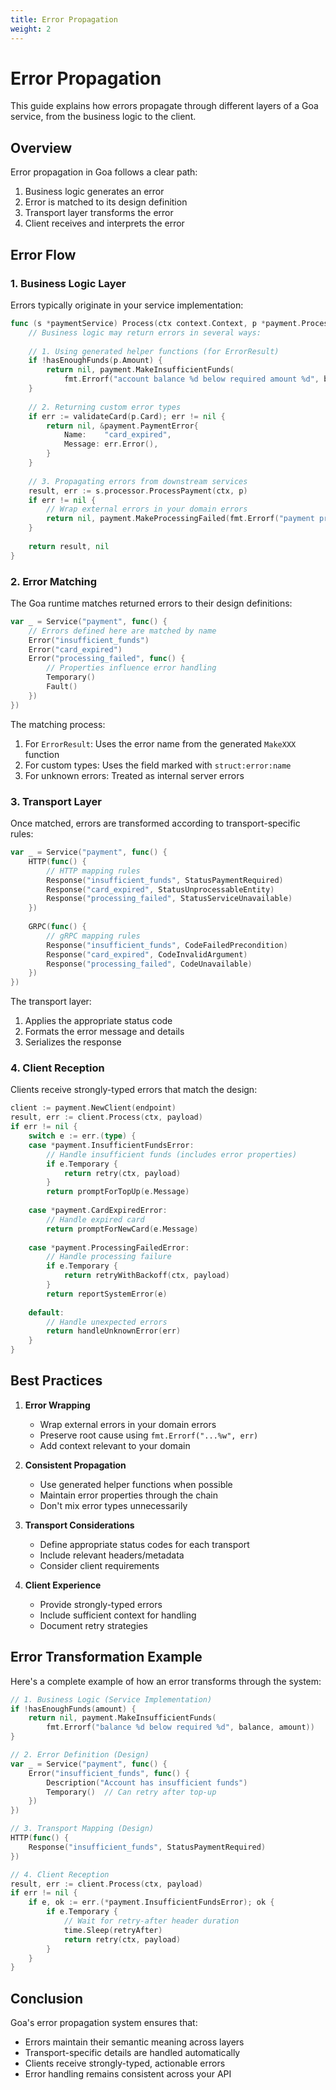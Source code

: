 ```yaml
---
title: Error Propagation
weight: 2
---
```


# Error Propagation

This guide explains how errors propagate through different layers of a Goa service, from the business
logic to the client.

## Overview

Error propagation in Goa follows a clear path:
1. Business logic generates an error
2. Error is matched to its design definition
3. Transport layer transforms the error
4. Client receives and interprets the error

## Error Flow

### 1. Business Logic Layer

Errors typically originate in your service implementation:

```go
func (s *paymentService) Process(ctx context.Context, p *payment.ProcessPayload) (*payment.ProcessResult, error) {
    // Business logic may return errors in several ways:
    
    // 1. Using generated helper functions (for ErrorResult)
    if !hasEnoughFunds(p.Amount) {
        return nil, payment.MakeInsufficientFunds(
            fmt.Errorf("account balance %d below required amount %d", balance, p.Amount))
    }
    
    // 2. Returning custom error types
    if err := validateCard(p.Card); err != nil {
        return nil, &payment.PaymentError{
            Name:    "card_expired",
            Message: err.Error(),
        }
    }
    
    // 3. Propagating errors from downstream services
    result, err := s.processor.ProcessPayment(ctx, p)
    if err != nil {
        // Wrap external errors in your domain errors
        return nil, payment.MakeProcessingFailed(fmt.Errorf("payment processor error: %w", err))
    }
    
    return result, nil
}
```

### 2. Error Matching

The Goa runtime matches returned errors to their design definitions:

```go
var _ = Service("payment", func() {
    // Errors defined here are matched by name
    Error("insufficient_funds")
    Error("card_expired")
    Error("processing_failed", func() {
        // Properties influence error handling
        Temporary()
        Fault()
    })
})
```

The matching process:
1. For `ErrorResult`: Uses the error name from the generated `MakeXXX` function
2. For custom types: Uses the field marked with `struct:error:name`
3. For unknown errors: Treated as internal server errors

### 3. Transport Layer

Once matched, errors are transformed according to transport-specific rules:

```go
var _ = Service("payment", func() {
    HTTP(func() {
        // HTTP mapping rules
        Response("insufficient_funds", StatusPaymentRequired)
        Response("card_expired", StatusUnprocessableEntity)
        Response("processing_failed", StatusServiceUnavailable)
    })
    
    GRPC(func() {
        // gRPC mapping rules
        Response("insufficient_funds", CodeFailedPrecondition)
        Response("card_expired", CodeInvalidArgument)
        Response("processing_failed", CodeUnavailable)
    })
})
```

The transport layer:
1. Applies the appropriate status code
2. Formats the error message and details
3. Serializes the response

### 4. Client Reception

Clients receive strongly-typed errors that match the design:

```go
client := payment.NewClient(endpoint)
result, err := client.Process(ctx, payload)
if err != nil {
    switch e := err.(type) {
    case *payment.InsufficientFundsError:
        // Handle insufficient funds (includes error properties)
        if e.Temporary {
            return retry(ctx, payload)
        }
        return promptForTopUp(e.Message)
        
    case *payment.CardExpiredError:
        // Handle expired card
        return promptForNewCard(e.Message)
        
    case *payment.ProcessingFailedError:
        // Handle processing failure
        if e.Temporary {
            return retryWithBackoff(ctx, payload)
        }
        return reportSystemError(e)
        
    default:
        // Handle unexpected errors
        return handleUnknownError(err)
    }
}
```

## Best Practices

1. **Error Wrapping**
   - Wrap external errors in your domain errors
   - Preserve root cause using `fmt.Errorf("...%w", err)`
   - Add context relevant to your domain

2. **Consistent Propagation**
   - Use generated helper functions when possible
   - Maintain error properties through the chain
   - Don't mix error types unnecessarily

3. **Transport Considerations**
   - Define appropriate status codes for each transport
   - Include relevant headers/metadata
   - Consider client requirements

4. **Client Experience**
   - Provide strongly-typed errors
   - Include sufficient context for handling
   - Document retry strategies

## Error Transformation Example

Here's a complete example of how an error transforms through the system:

```go
// 1. Business Logic (Service Implementation)
if !hasEnoughFunds(amount) {
    return nil, payment.MakeInsufficientFunds(
        fmt.Errorf("balance %d below required %d", balance, amount))
}

// 2. Error Definition (Design)
var _ = Service("payment", func() {
    Error("insufficient_funds", func() {
        Description("Account has insufficient funds")
        Temporary()  // Can retry after top-up
    })
})

// 3. Transport Mapping (Design)
HTTP(func() {
    Response("insufficient_funds", StatusPaymentRequired)
})

// 4. Client Reception
result, err := client.Process(ctx, payload)
if err != nil {
    if e, ok := err.(*payment.InsufficientFundsError); ok {
        if e.Temporary {
            // Wait for retry-after header duration
            time.Sleep(retryAfter)
            return retry(ctx, payload)
        }
    }
}
```

## Conclusion

Goa's error propagation system ensures that:
- Errors maintain their semantic meaning across layers
- Transport-specific details are handled automatically
- Clients receive strongly-typed, actionable errors
- Error handling remains consistent across your API


